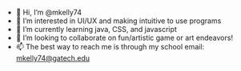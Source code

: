 - 👋 Hi, I’m @mkelly74
- 👀 I’m interested in UI/UX and making intuitive to use programs
- 🌱 I’m currently learning java, CSS, and javascript
- 💞️ I’m looking to collaborate on fun/artistic game or art endeavors!
- 📫 The best way to reach me is through my school email: mkelly74@gatech.edu 

<!---
mkelly74/mkelly74 is a ✨ special ✨ repository because its `README.md` (this file) appears on your GitHub profile.
You can click the Preview link to take a look at your changes.
--->
